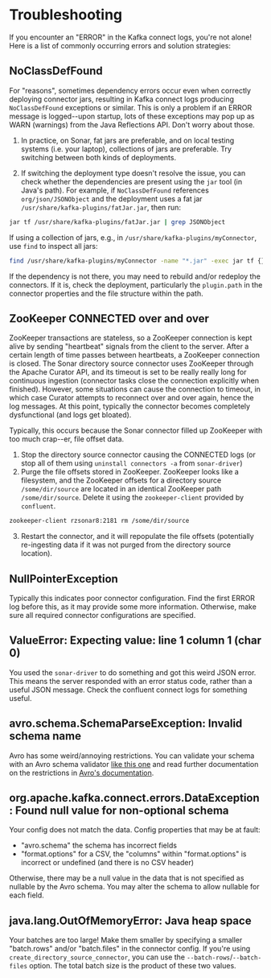 # Troubleshooting

If you encounter an "ERROR" in the Kafka connect logs, you're not alone! 
Here is a list of commonly occurring errors and solution strategies:

## NoClassDefFound 

For "reasons", sometimes dependency errors occur even when correctly deploying connector jars, resulting in Kafka 
connect logs  producing `NoClassDefFound` exceptions or similar.
This is only a problem if an ERROR message is logged--upon startup, lots of these exceptions may pop up as WARN 
(warnings) from the Java Reflections API. Don't worry about those.

1. In practice, on Sonar, fat jars are preferable, and on local testing systems (i.e. your laptop), collections of jars
are preferable. Try switching between both kinds of deployments.

2. If switching the deployment type doesn't resolve the issue, you can check whether the dependencies are present using
the `jar` tool (in Java's path).
For example, if `NoClassDefFound` references `org/json/JSONObject` and the deployment uses a fat jar 
`/usr/share/kafka-plugins/fatJar.jar`, then run:

```bash
jar tf /usr/share/kafka-plugins/fatJar.jar | grep JSONObject
```

If using a collection of jars, e.g., in `/usr/share/kafka-plugins/myConnector`, use `find` to inspect all jars:


```bash
find /usr/share/kafka-plugins/myConnector -name "*.jar" -exec jar tf {} \; | grep JSONObject
```

If the dependency is not there, you may need to rebuild and/or redeploy the connectors.
If it is, check the deployment, particularly the `plugin.path` in the connector properties and the file structure 
within the path.

## ZooKeeper CONNECTED over and over

ZooKeeper transactions are stateless, so a ZooKeeper connection is kept alive by sending "heartbeat" signals
from the client to the server. 
After a certain length of time passes between heartbeats, a ZooKeeper connection is closed.
The Sonar directory source connector uses ZooKeeper through the Apache Curator API, and its timeout is set to be really 
really long for continuous ingestion (connector tasks close the connection explicitly when finished).
However, some situations can cause the connection to timeout, in which case Curator attempts to reconnect
over and over again, hence the log messages. 
At this point, typically the connector becomes completely dysfunctional (and logs get bloated).

Typically, this occurs because the Sonar connector filled up ZooKeeper with too much crap--er, file offset data.

1. Stop the directory source connector causing the CONNECTED logs (or stop all of them using `uninstall connectors -a`
from `sonar-driver`)
2. Purge the file offsets stored in ZooKeeper. ZooKeeper looks like a filesystem, and the ZooKeeper offsets for a 
directory source `/some/dir/source` are located in an identical ZooKeeper path `/some/dir/source`. Delete it using the 
`zookeeper-client` provided by `confluent`.

```bash
zookeeper-client rzsonar8:2181 rm /some/dir/source
```

3. Restart the connector, and it will repopulate the file offsets (potentially re-ingesting data if it was not purged
from the directory source location).

## NullPointerException

Typically this indicates poor connector configuration. Find the first ERROR log before this, as it may provide
some more information. Otherwise, make sure all required connector configurations are specified.

## ValueError: Expecting value: line 1 column 1 (char 0)

You used the `sonar-driver` to do something and got this weird JSON error. 
This means the server responded with an error status code, rather than a useful JSON message. 
Check the confluent connect logs for something useful.

## avro.schema.SchemaParseException: Invalid schema name

Avro has some weird/annoying restrictions. You can validate your schema with an Avro schema validator 
[like this one](https://json-schema-validator.herokuapp.com/avro.jsp) and read further documentation on the restrictions
in [Avro's documentation](https://avro.apache.org/docs/current/).

## org.apache.kafka.connect.errors.DataException: Found null value for non-optional schema

Your config does not match the data.
Config properties that may be at fault:
- "avro.schema" the schema has incorrect fields
- "format.options" for a CSV, the "columns" within "format.options" is incorrect or undefined (and there is no CSV header)

Otherwise, there may be a null value in the data that is not specified as nullable by the Avro schema.
You may alter the schema to allow nullable for each field.

## java.lang.OutOfMemoryError: Java heap space

Your batches are too large!
Make them smaller by specifying a smaller "batch.rows" and/or "batch.files" in the connector config.
If you're using `create_directory_source_connector`, you can use the `--batch-rows`/`--batch-files` option.
The total batch size is the product of these two values.